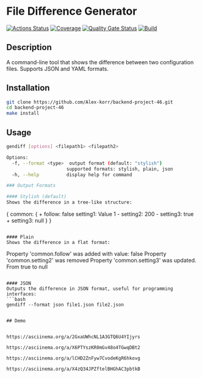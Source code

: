 # File Difference Generator

[![Actions Status](https://github.com/Alex-korr/backend-project-46/actions/workflows/hexlet-check.yml/badge.svg)](https://github.com/Alex-korr/backend-project-46/actions)
[![Coverage](https://sonarcloud.io/api/project_badges/measure?project=Alex-korr_backend-project-46&metric=coverage)](https://sonarcloud.io/summary/new_code?id=Alex-korr_backend-project-46)
[![Quality Gate Status](https://sonarcloud.io/api/project_badges/measure?project=Alex-korr_backend-project-46&metric=alert_status)](https://sonarcloud.io/summary/new_code?id=Alex-korr_backend-project-46)
[![Build](https://github.com/Alex-korr/backend-project-46/actions/workflows/build.yml/badge.svg)](https://github.com/Alex-korr/backend-project-46/actions/workflows/build.yml)
## Description

A command-line tool that shows the difference between two configuration files. Supports JSON and YAML formats.

## Installation

```bash
git clone https://github.com/Alex-korr/backend-project-46.git
cd backend-project-46
make install
```

## Usage

```bash
gendiff [options] <filepath1> <filepath2>

Options:
  -f, --format <type>  output format (default: "stylish")
                      supported formats: stylish, plain, json
  -h, --help          display help for command

### Output Formats

#### Stylish (default)
Shows the difference in a tree-like structure:
```
{
    common: {
      + follow: false
        setting1: Value 1
      - setting2: 200
      - setting3: true
      + setting3: null
    }
}
```

#### Plain
Shows the difference in a flat format:
```
Property 'common.follow' was added with value: false
Property 'common.setting2' was removed
Property 'common.setting3' was updated. From true to null
```

#### JSON
Outputs the difference in JSON format, useful for programming interfaces:
```bash
gendiff --format json file1.json file2.json
```
```

## Demo


https://asciinema.org/a/2GxaUWhcNL1A3GTQ6U4YIjyrs

https://asciinema.org/a/X6PTYszKR0mGv48o4TGwqDBt2

https://asciinema.org/a/lCHD2ZnFyw7CvodeKgR6hkovg

https://asciinema.org/a/X4zQ34JPZftelBHGhAC3pbtkB





